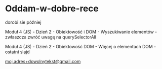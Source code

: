 # Oddam-w-dobre-rece
dorobi sie później

Moduł 4 (JS) - Dzień 2 - Obiektowość i
DOM - Wyszukiwanie elementów - 
zwłaszcza zwróć uwagę na querySelectorAll 

Moduł 4 (JS) - Dzień 2 - Obiektowość
DOM - Więcej o elementach DOM - ostatni slajd 

moj.adres+dowolnytekst@gmail.com
